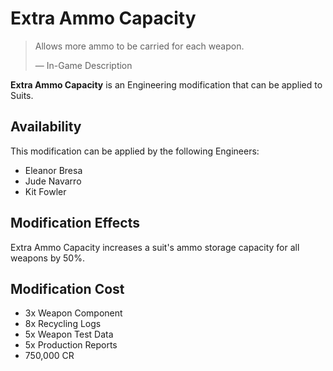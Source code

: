 # Extra Ammo Capacity
> 
> 
> Allows more ammo to be carried for each weapon.
> 
> 
> — In-Game Description
> 

**Extra Ammo Capacity** is an Engineering modification that can be applied to Suits.

## Availability

This modification can be applied by the following Engineers:

- Eleanor Bresa
- Jude Navarro
- Kit Fowler

## Modification Effects

Extra Ammo Capacity increases a suit's ammo storage capacity for all weapons by 50%.

## Modification Cost

- 3x Weapon Component
- 8x Recycling Logs
- 5x Weapon Test Data
- 5x Production Reports
- 750,000 CR
